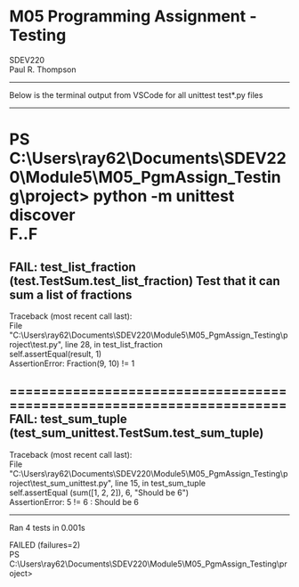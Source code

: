 # M05 Programming Assignment - Testing
SDEV220  
Paul R. Thompson  
 _______________________________________________  
  
 Below is the terminal output from VSCode for all unittest test*.py files  
 _______________________________________________  
  
 PS C:\Users\ray62\Documents\SDEV220\Module5\M05_PgmAssign_Testing\project> python -m unittest discover  
 F..F  
 ======================================================================  
 FAIL: test_list_fraction (test.TestSum.test_list_fraction)
 Test that it can sum a list of fractions  
 ----------------------------------------------------------------------  
 Traceback (most recent call last):  
   File "C:\Users\ray62\Documents\SDEV220\Module5\M05_PgmAssign_Testing\project\test.py", line 28, in test_list_fraction  
     self.assertEqual(result, 1)  
 AssertionError: Fraction(9, 10) != 1  
  
 ======================================================================  
 FAIL: test_sum_tuple (test_sum_unittest.TestSum.test_sum_tuple)  
 ----------------------------------------------------------------------  
 Traceback (most recent call last):  
   File "C:\Users\ray62\Documents\SDEV220\Module5\M05_PgmAssign_Testing\project\test_sum_unittest.py", line 15, in test_sum_tuple  
     self.assertEqual (sum([1, 2, 2]), 6, "Should be 6")  
 AssertionError: 5 != 6 : Should be 6  
  
 ----------------------------------------------------------------------  
 Ran 4 tests in 0.001s    
   
 FAILED (failures=2)  
 PS C:\Users\ray62\Documents\SDEV220\Module5\M05_PgmAssign_Testing\project>  
   